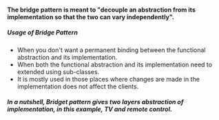 #### The bridge pattern is meant to "decouple an abstraction from its implementation so that the two can vary independently".
 
##### Usage of Bridge Pattern
 
 - When you don't want a permanent binding between the functional abstraction and its implementation.
 - When both the functional abstraction and its implementation need to extended using sub-classes.
 - It is mostly used in those places where changes are made in the implementation does not affect the clients.
 
##### In a nutshell, Bridget pattern gives two layers abstraction of implementation, in this example, TV and remote control.
